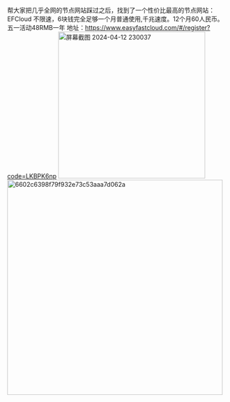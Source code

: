 帮大家把几乎全网的节点网站踩过之后，找到了一个性价比最高的节点网站：EFCloud
不限速，6块钱完全足够一个月普通使用,千兆速度。12个月60人民币。五一活动48RMB一年
地址：https://www.easyfastcloud.com/#/register?code=LKBPK6np
<img width="337" alt="屏幕截图 2024-04-12 230037" src="https://github.com/BN-Banar/freenode/assets/153622099/07bb61d1-43a3-4198-a520-f9c35b94f177">
<img width="494" alt="6602c6398f79f932e73c53aaa7d062a" src="https://github.com/BN-Banar/freenode/assets/153622099/b94c3c4d-a976-4028-8053-5fc0433a865c">
